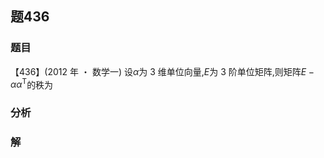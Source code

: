 ## 题436
### 题目
【436】(2012 年 ・ 数学一) 设$\alpha$为 3 维单位向量,$E$为 3 阶单位矩阵,则矩阵$E - \alpha {\alpha }^{\mathrm{T}}$的秩为 
### 分析

### 解